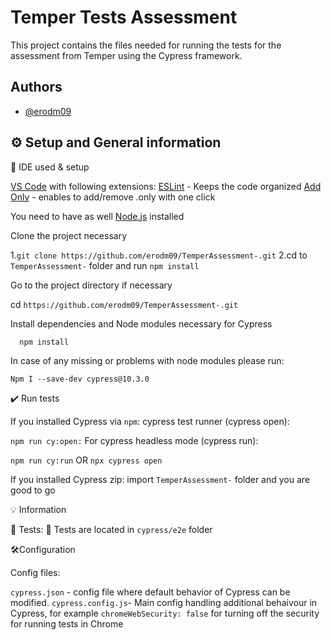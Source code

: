 
# Temper Tests Assessment

This project contains the files needed for running the tests for the
assessment from Temper using the Cypress framework.



## Authors

- [@erodm09](https://github.com/erodm09/)


## ⚙️ Setup and General information

💠 IDE used & setup 

[VS Code](https://code.visualstudio.com/download) with following extensions:
[ESLint](https://marketplace.visualstudio.com/items?itemName=dbaeumer.vscode-eslint) - Keeps the code organized
[Add Only](https://marketplace.visualstudio.com/items?itemName=ub1que.add-only) - enables to add/remove .only with one click

You need to have as well [Node.js](http://nodejs.org) installed

Clone the project necessary


  1.```git clone https://github.com/erodm09/TemperAssessment-.git```
  2.cd to ``` TemperAssessment- ``` folder and run ```npm install```


Go to the project directory if necessary

  cd ```https://github.com/erodm09/TemperAssessment-.git```

Install dependencies and Node modules necessary for Cypress

```bash
  npm install
```
In case of any missing or problems with node modules please run:

```Npm I --save-dev cypress@10.3.0```

✔️ Run tests

If you installed Cypress via ```npm```:
cypress test runner (cypress open):

```npm run cy:open:```
For cypress headless mode (cypress run):

```npm run cy:run``` OR  ```npx cypress open```

If you installed Cypress zip:
import ```TemperAssessment-``` folder and you are good to go

💡 Information

🧪 Tests:
📁 Tests are located in ```cypress/e2e``` folder

 🛠️Configuration

Config files:

```cypress.json``` -  config file where default behavior of Cypress can be modified.
```cypress.config.js```- Main config handling additional behaivour in Cypress, for example ```chromeWebSecurity: false``` for turning off the security for running tests in Chrome

